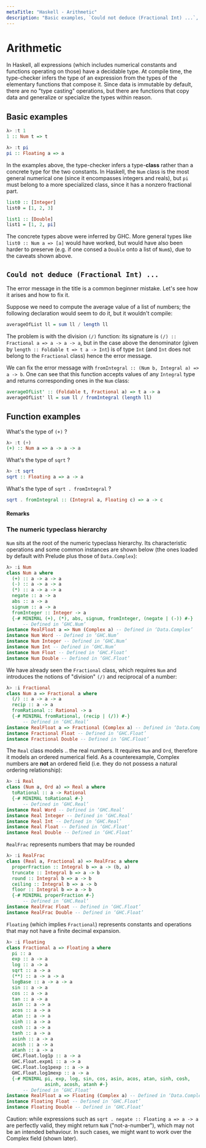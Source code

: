 ```yaml
---
metaTitle: "Haskell - Arithmetic"
description: "Basic examples, `Could not deduce (Fractional Int) ...`, Function examples"
---
```


# Arithmetic


In Haskell, all expressions (which includes numerical constants and functions operating on those) have a decidable type. At compile time, the type-checker infers the type of an expression from the types of the elementary functions that compose it. Since data is immutable by default, there are no "type casting" operations, but there are functions that copy data and generalize or specialize the types within reason.



## Basic examples


```hs
λ> :t 1
1 :: Num t => t

λ> :t pi
pi :: Floating a => a

```

In the examples above, the type-checker infers a type-**class** rather than a concrete type for the two constants. In Haskell, the `Num` class is the most general numerical one (since it encompasses integers and reals), but `pi` must belong to a more specialized class, since it has a nonzero fractional part.

```hs
list0 :: [Integer]
list0 = [1, 2, 3]

list1 :: [Double]
list1 = [1, 2, pi]

```

The concrete types above were inferred by GHC. More general types like `list0 :: Num a => [a]` would have worked, but would have also been harder to preserve (e.g. if one consed a `Double` onto a list of `Num`s), due to the caveats shown above.



## `Could not deduce (Fractional Int) ...`


The error message in the title is a common beginner mistake. Let's see how it arises and how to fix it.

Suppose we need to compute the average value of a list of numbers; the following declaration would seem to do it, but it wouldn't compile:

```hs
averageOfList ll = sum ll / length ll

```

The problem is with the division `(/)` function: its signature is `(/) :: Fractional a => a -> a -> a`, but in the case above the denominator (given by `length :: Foldable t => t a -> Int`) is of type `Int` (and `Int` does not belong to the `Fractional` class) hence the error message.

We can fix the error message with `fromIntegral :: (Num b, Integral a) => a -> b`. One can see that this function accepts values of any `Integral` type and returns corresponding ones in the `Num` class:

```hs
averageOfList' :: (Foldable t, Fractional a) => t a -> a
averageOfList' ll = sum ll / fromIntegral (length ll)

```



## Function examples


What's the type of `(+)` ?

```hs
λ> :t (+)
(+) :: Num a => a -> a -> a

```

What's the type of `sqrt` ?

```hs
λ> :t sqrt
sqrt :: Floating a => a -> a

```

What's the type of `sqrt . fromIntegral` ?

```hs
sqrt . fromIntegral :: (Integral a, Floating c) => a -> c

```



#### Remarks


### The numeric typeclass hierarchy

`Num` sits at the root of the numeric typeclass hierarchy. Its characteristic operations and some common instances are shown below (the ones loaded by default with Prelude plus those of `Data.Complex`):

```hs
λ> :i Num
class Num a where
  (+) :: a -> a -> a
  (-) :: a -> a -> a
  (*) :: a -> a -> a
  negate :: a -> a
  abs :: a -> a
  signum :: a -> a
  fromInteger :: Integer -> a
  {-# MINIMAL (+), (*), abs, signum, fromInteger, (negate | (-)) #-}
      -- Defined in ‘GHC.Num’
instance RealFloat a => Num (Complex a) -- Defined in ‘Data.Complex’
instance Num Word -- Defined in ‘GHC.Num’
instance Num Integer -- Defined in ‘GHC.Num’
instance Num Int -- Defined in ‘GHC.Num’
instance Num Float -- Defined in ‘GHC.Float’
instance Num Double -- Defined in ‘GHC.Float’

```

We have already seen the `Fractional` class, which requires `Num` and introduces the notions of "division" `(/)` and reciprocal of a number:

```hs
λ> :i Fractional
class Num a => Fractional a where
  (/) :: a -> a -> a
  recip :: a -> a
  fromRational :: Rational -> a
  {-# MINIMAL fromRational, (recip | (/)) #-}
      -- Defined in ‘GHC.Real’
instance RealFloat a => Fractional (Complex a) -- Defined in ‘Data.Complex’
instance Fractional Float -- Defined in ‘GHC.Float’
instance Fractional Double -- Defined in ‘GHC.Float’

```

The `Real` class models .. the real numbers. It requires `Num` and `Ord`, therefore it models an ordered numerical field. As a counterexample, Complex numbers are **not** an ordered field (i.e. they do not possess a natural ordering relationship):

```hs
λ> :i Real
class (Num a, Ord a) => Real a where
  toRational :: a -> Rational
  {-# MINIMAL toRational #-}
      -- Defined in ‘GHC.Real’
instance Real Word -- Defined in ‘GHC.Real’
instance Real Integer -- Defined in ‘GHC.Real’
instance Real Int -- Defined in ‘GHC.Real’
instance Real Float -- Defined in ‘GHC.Float’
instance Real Double -- Defined in ‘GHC.Float’

```

`RealFrac` represents numbers that may be rounded

```hs
λ> :i RealFrac
class (Real a, Fractional a) => RealFrac a where
  properFraction :: Integral b => a -> (b, a)
  truncate :: Integral b => a -> b
  round :: Integral b => a -> b
  ceiling :: Integral b => a -> b
  floor :: Integral b => a -> b
  {-# MINIMAL properFraction #-}
      -- Defined in ‘GHC.Real’
instance RealFrac Float -- Defined in ‘GHC.Float’
instance RealFrac Double -- Defined in ‘GHC.Float’

```

`Floating` (which implies `Fractional`) represents constants and operations that may not have a finite decimal expansion.

```hs
λ> :i Floating
class Fractional a => Floating a where
  pi :: a
  exp :: a -> a
  log :: a -> a
  sqrt :: a -> a
  (**) :: a -> a -> a
  logBase :: a -> a -> a
  sin :: a -> a
  cos :: a -> a
  tan :: a -> a
  asin :: a -> a
  acos :: a -> a
  atan :: a -> a
  sinh :: a -> a
  cosh :: a -> a
  tanh :: a -> a
  asinh :: a -> a
  acosh :: a -> a
  atanh :: a -> a
  GHC.Float.log1p :: a -> a
  GHC.Float.expm1 :: a -> a
  GHC.Float.log1pexp :: a -> a
  GHC.Float.log1mexp :: a -> a
  {-# MINIMAL pi, exp, log, sin, cos, asin, acos, atan, sinh, cosh,
              asinh, acosh, atanh #-}
      -- Defined in ‘GHC.Float’
instance RealFloat a => Floating (Complex a) -- Defined in ‘Data.Complex’
instance Floating Float -- Defined in ‘GHC.Float’
instance Floating Double -- Defined in ‘GHC.Float’

```

Caution: while expressions such as `sqrt . negate :: Floating a => a -> a` are perfectly valid, they might return `NaN` ("not-a-number"), which may not be an intended behaviour. In such cases, we might want to work over the Complex field (shown later).

